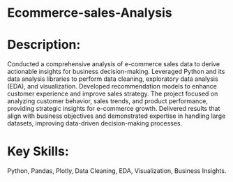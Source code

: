 # Ecommerce-sales-Analysis
# Description:
Conducted a comprehensive analysis of e-commerce sales data to derive actionable insights for business decision-making. Leveraged Python and its data analysis libraries to perform data cleaning, exploratory data analysis (EDA), and visualization. Developed recommendation models to enhance customer experience and improve sales strategy. The project focused on analyzing customer behavior, sales trends, and product performance, providing strategic insights for e-commerce growth. Delivered results that align with business objectives and demonstrated expertise in handling large datasets, improving data-driven decision-making processes.

# Key Skills:
Python, Pandas, Plotly, Data Cleaning, EDA, Visualization, Business Insights.
